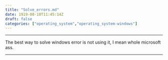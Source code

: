 ```yaml
---
title: "Solve_errors.md"
date: 1919-08-10T11:45:14Z
draft: false
categories: ["operating_system","operating_system-windows"]
---
```




---

The best way to solve windows error is not using it, I mean whole microsoft ass.


---

